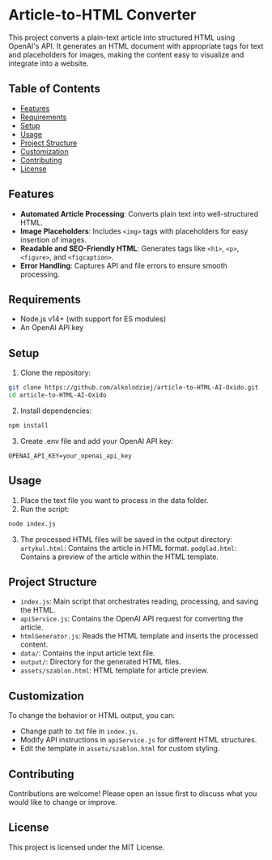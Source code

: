 # Article-to-HTML Converter

This project converts a plain-text article into structured HTML using OpenAI's API. It generates an HTML document with appropriate tags for text and placeholders for images, making the content easy to visualize and integrate into a website.


## Table of Contents
- [Features](#features)
- [Requirements](#requirements)
- [Setup](#setup)
- [Usage](#usage)
- [Project Structure](#project-structure)
- [Customization](#customization)
- [Contributing](#contributing)
- [License](#license)


## Features
- **Automated Article Processing**: Converts plain text into well-structured HTML.
- **Image Placeholders**: Includes `<img>` tags with placeholders for easy insertion of images.
- **Readable and SEO-Friendly HTML**: Generates tags like `<h1>`, `<p>`, `<figure>`, and `<figcaption>`.
- **Error Handling**: Captures API and file errors to ensure smooth processing.


## Requirements
- Node.js v14+ (with support for ES modules)
- An OpenAI API key


## Setup
1. Clone the repository:
```bash
git clone https://github.com/alkolodziej/article-to-HTML-AI-Oxido.git
cd article-to-HTML-AI-Oxido
```
2. Install dependencies:
```bash
npm install
```
3. Create .env file and add your OpenAI API key:
```
OPENAI_API_KEY=your_openai_api_key
```


## Usage
1. Place the text file you want to process in the data folder.
2. Run the script:
```bash
node index.js
```
3. The processed HTML files will be saved in the output directory:
`artykul.html`: Contains the article in HTML format.
`podglad.html`: Contains a preview of the article within the HTML template.


## Project Structure
- `index.js`: Main script that orchestrates reading, processing, and saving the HTML.
- `apiService.js`: Contains the OpenAI API request for converting the article.
- `htmlGenerator.js`: Reads the HTML template and inserts the processed content.
- `data/`: Contains the input article text file.
- `output/`: Directory for the generated HTML files.
- `assets/szablon.html`: HTML template for article preview.


## Customization
To change the behavior or HTML output, you can:
- Change path to .txt file in `index.js`.
- Modify API instructions in `apiService.js` for different HTML structures.
- Edit the template in `assets/szablon.html` for custom styling.


## Contributing
Contributions are welcome! Please open an issue first to discuss what you would like to change or improve.


## License
This project is licensed under the MIT License.
